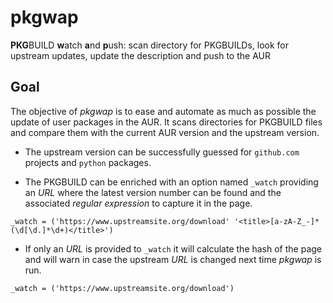 # pkgwap
**PKG**BUILD **w**atch **a**nd **p**ush: scan directory for PKGBUILDs, look for upstream updates, update the description and push to the AUR

## Goal
The objective of _pkgwap_ is to ease and automate as much as possible the update of user packages in the AUR. It scans directories for PKGBUILD files and compare them with the current AUR version and the upstream version.

* The upstream version can be successfully guessed for `github.com` projects and `python` packages.

* The PKGBUILD can be enriched with an option named `_watch` providing an _URL_ where the latest version number can be found and the associated _regular expression_ to capture it in the page.
```
_watch = ('https://www.upstreamsite.org/download' '<title>[a-zA-Z_-]*(\d[\d.]*\d+)</title>')
```

* If only an _URL_ is provided to `_watch` it will calculate the hash of the page and will warn in case the upstream _URL_ is changed next time _pkgwap_ is run.
```
_watch = ('https://www.upstreamsite.org/download')
```
